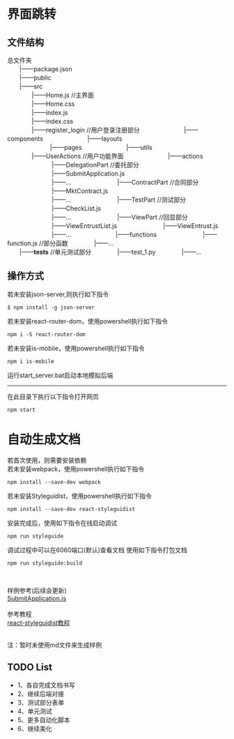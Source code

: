 # 界面跳转
## 文件结构
总文件夹　　  
　　|——package.json  
　　|——public  
　　|——src  
　　　　|——Home.js //主界面   
　　　　|——Home.css  
　　　　|——index.js    
　　　　|——index.css    
　　　　|——register_login //用户登录注册部分 
　　　　　　　|——components
　　　　　　　|——layouts  
　　　　　　　|——pages 
　　　　　　　|——utils  
　　　　|——UserActions //用户功能界面
　　　　　　　|——actions  
　　　　　　　      |——DelegationPart //委托部分  
　　　　　　　            |——SubmitApplication.js  
　　　　　　　            |——... 
　　　　　　　      |——ContractPart //合同部分  
　　　　　　　            |——MktContract.js  
　　　　　　　            |——... 
　　　　　　　      |——TestPart //测试部分  
　　　　　　　            |——CheckList.js  
　　　　　　　            |——... 
　　　　　　　      |——ViewPart //回显部分  
　　　　　　　            |——ViewEntrustList.js 
　　　　　　　            |——ViewEntrust.js  
　　　　　　　            |——... 
　　　　　　　|——functions
　　　　　　　      |——function.js //部分函数 
　　　　|——...  
　　|——__tests__  //单元测试部分
　　　　|——test_1.py
　　　　|——...
## 操作方式
若未安装json-server,则执行如下指令
```
$ npm install -g json-server
```
若未安装react-router-dom，使用powershell执行如下指令
```
npm i -S react-router-dom
```
若未安装is-mobile，使用powershell执行如下指令
```
npm i is-mobile
```
运行start_server.bat启动本地模拟后端  
      
---

在此目录下执行以下指令打开网页
```
npm start
```
# 自动生成文档
若首次使用，则需要安装依赖  
若未安装webpack，使用powershell执行如下指令
```
npm install --save-dev webpack
```
若未安装Styleguidist，使用powershell执行如下指令
```
npm install --save-dev react-styleguidist
```
安装完成后，使用如下指令在线启动调试
```
npm run styleguide
```
调试过程中可以在6060端口(默认)查看文档
使用如下指令打包文档
```
npm run styleguide:build
```  
<br>  

样例参考(后续会更新)  
[SubmitApplication.js](./src/UserActions/actions/DelegationPart/SubmitApplication/SubmitApplication.js)  
<br>
参考教程  
[react-styleguidist教程](https://react-styleguidist.js.org/docs/getting-started)  
<br>  

注：暂时未使用md文件来生成样例

## TODO List
*  1、各自完成文档书写
*  2、继续后端对接
*  3、测试部分表单
*  4、单元测试
*  5、更多自动化脚本
*  6、继续美化



